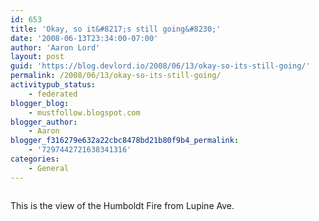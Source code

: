 ```yaml
---
id: 653
title: 'Okay, so it&#8217;s still going&#8230;'
date: '2008-06-13T23:34:00-07:00'
author: 'Aaron Lord'
layout: post
guid: 'https://blog.devlord.io/2008/06/13/okay-so-its-still-going/'
permalink: /2008/06/13/okay-so-its-still-going/
activitypub_status:
    - federated
blogger_blog:
    - mustfollow.blogspot.com
blogger_author:
    - Aaron
blogger_f316279e632a22cbc8478bd21b80f9b4_permalink:
    - '7297442721638341316'
categories:
    - General
---
```


<p class="mobile-photo"><a href="http://bp1.blogger.com/_OZWxOfjIgdA/SFMEcotWP7I/AAAAAAAAABk/kQGIAq6_tro/s1600-h/photo-778585.jpg"><img src="http://bp1.blogger.com/_OZWxOfjIgdA/SFMEcotWP7I/AAAAAAAAABk/kQGIAq6_tro/s320/photo-778585.jpg" border="0" alt="" /></a></p>This is the view of the Humboldt Fire from Lupine Ave.<div class="blogger-post-footer"><img width='1' height='1' src='' alt='' /></div>